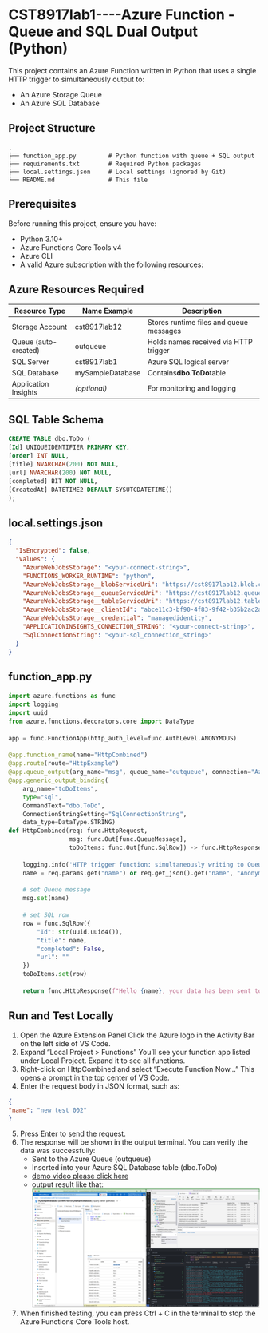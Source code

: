 # CST8917lab1----Azure Function - Queue and SQL Dual Output (Python)

This project contains an Azure Function written in Python that uses a single HTTP trigger to simultaneously output to:

* An Azure Storage Queue
* An Azure SQL Database

## Project Structure

```text
.
├── function_app.py         # Python function with queue + SQL output
├── requirements.txt        # Required Python packages
├── local.settings.json     # Local settings (ignored by Git)
└── README.md               # This file
```

## Prerequisites

Before running this project, ensure you have:

* Python 3.10+
* Azure Functions Core Tools v4
* Azure CLI
* A valid Azure subscription with the following resources:

## Azure Resources Required

|  **Resource Type**    |  **Name Example**  |  **Description**                         |
| ------------------------ | --------------------- | ------------------------------------------- |
|  Storage Account       |  cst8917lab12       |  Stores runtime files and queue messages  |
|  Queue (auto-created)  |  outqueue           |  Holds names received via HTTP trigger    |
|  SQL Server            |  cst8917lab1        |  Azure SQL logical server                 |
|  SQL Database          |  mySampleDatabase   |  Contains**dbo.ToDo**table                |
|  Application Insights  |  *(optional)*      |  For monitoring and logging               |

## SQL Table Schema

```sql
CREATE TABLE dbo.ToDo (
[Id] UNIQUEIDENTIFIER PRIMARY KEY,
[order] INT NULL,
[title] NVARCHAR(200) NOT NULL,
[url] NVARCHAR(200) NOT NULL,
[completed] BIT NOT NULL,
[CreatedAt] DATETIME2 DEFAULT SYSUTCDATETIME()
);
```

## local.settings.json

```json
{
  "IsEncrypted": false,
  "Values": {
    "AzureWebJobsStorage": "<your-connect-string>",
    "FUNCTIONS_WORKER_RUNTIME": "python",
    "AzureWebJobsStorage__blobServiceUri": "https://cst8917lab12.blob.core.windows.net",
    "AzureWebJobsStorage__queueServiceUri": "https://cst8917lab12.queue.core.windows.net",
    "AzureWebJobsStorage__tableServiceUri": "https://cst8917lab12.table.core.windows.net",
    "AzureWebJobsStorage__clientId": "abce11c3-bf90-4f83-9f42-b35b2ac2a5e8",
    "AzureWebJobsStorage__credential": "managedidentity",
    "APPLICATIONINSIGHTS_CONNECTION_STRING": "<your-connect-string>",
    "SqlConnectionString": "<your-sql_connection_string>"
  }
}
```

## function_app.py

```python
import azure.functions as func
import logging
import uuid
from azure.functions.decorators.core import DataType

app = func.FunctionApp(http_auth_level=func.AuthLevel.ANONYMOUS)

@app.function_name(name="HttpCombined")
@app.route(route="HttpExample")
@app.queue_output(arg_name="msg", queue_name="outqueue", connection="AzureWebJobsStorage")
@app.generic_output_binding(
    arg_name="toDoItems",
    type="sql",
    CommandText="dbo.ToDo",
    ConnectionStringSetting="SqlConnectionString",
    data_type=DataType.STRING)
def HttpCombined(req: func.HttpRequest, 
                 msg: func.Out[func.QueueMessage], 
                 toDoItems: func.Out[func.SqlRow]) -> func.HttpResponse:
    
    logging.info('HTTP trigger function: simultaneously writing to Queue and SQL.')
    name = req.params.get("name") or req.get_json().get("name", "Anonymous")
    
    # set Queue message
    msg.set(name)

    # set SQL row
    row = func.SqlRow({
        "Id": str(uuid.uuid4()),
        "title": name,
        "completed": False,
        "url": ""
    })
    toDoItems.set(row)

    return func.HttpResponse(f"Hello {name}, your data has been sent to both Queue and SQL.")
```

## Run and Test Locally

1. Open the Azure Extension Panel
   Click the Azure logo in the Activity Bar on the left side of VS Code.
2. Expand “Local Project > Functions”
   You’ll see your function app listed under Local Project. Expand it to see all functions.
3. Right-click on HttpCombined and select “Execute Function Now…”
   This opens a prompt in the top center of VS Code.
4. Enter the request body in JSON format, such as:

```json
{
"name": "new test 002"
}
```

5. Press Enter to send the request.
6. The response will be shown in the output terminal.
    You can verify the data was successfully:
    * Sent to the Azure Queue (outqueue)
    * Inserted into your Azure SQL Database table (dbo.ToDo)
    * [demo video please click here](https://youtu.be/etG3j_Hr0Os)
    * output result like that:
      ![output](output.png)
1. When finished testing, you can press Ctrl + C in the terminal to stop the Azure Functions Core Tools host.
